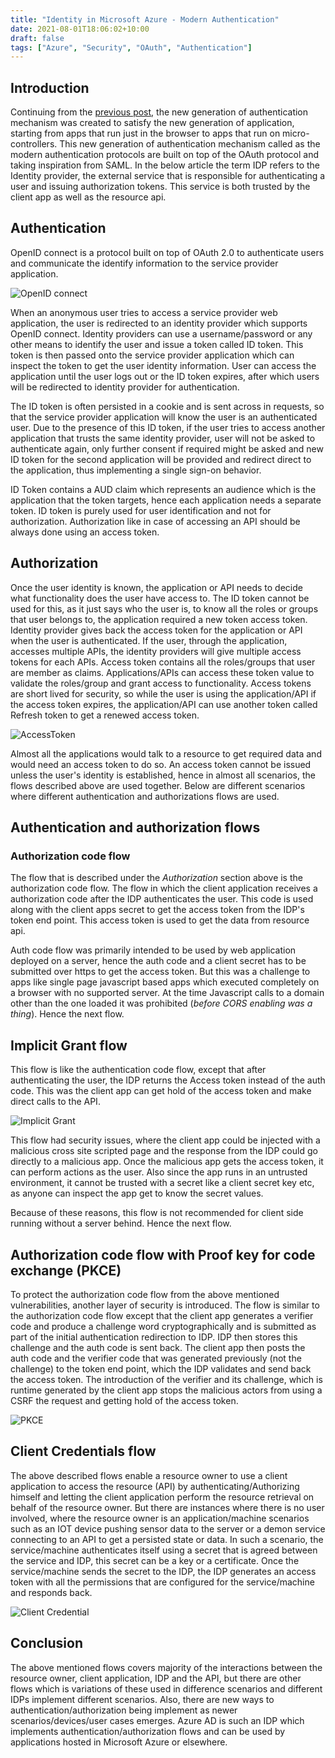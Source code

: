 ```yaml
---
title: "Identity in Microsoft Azure - Modern Authentication"
date: 2021-08-01T18:06:02+10:00
draft: false 
tags: ["Azure", "Security", "OAuth", "Authentication"]
---
```


## Introduction
Continuing from the [previous post](/content/post/securingusingazure-part1.md), the new generation of authentication mechanism was created to satisfy the new generation of application, starting from apps that run just in the browser to apps that run on micro-controllers. This new generation of authentication mechanism called as the modern authentication protocols are built on top of the OAuth protocol and taking inspiration from SAML.
In the below article the term IDP refers to the Identity provider, the external service that is responsible for authenticating a user and issuing authorization tokens. This service is both trusted by the client app as well as the resource api.

## Authentication
OpenID connect is a protocol built on top of OAuth 2.0 to authenticate users and communicate the identify information to the service provider application. 

![OpenID connect](/blogimages/security/OID.png)

When an anonymous user tries to access a service provider web application, the user is redirected to an identity provider which supports OpenID connect.  Identity providers can use a username/password or any other means to identify the user and issue a token called ID token. This token is then passed onto the service provider application which can inspect the token to get the user identity information. User can access the application until the user logs out or the ID token expires, after which users will be redirected to identity provider for authentication.

The ID token is often persisted in a cookie and is sent across in requests, so that the service provider application will know the user is an authenticated user. 
Due to the presence of this ID token, if the user tries to access another application that trusts the same identity provider, user will not be asked to authenticate again, only further consent if required might be asked and new ID token for the second application will be provided and redirect direct to the application, thus implementing a single sign-on behavior.

ID Token contains a AUD claim which represents an audience which is the application that the token targets, hence each application needs a separate token. ID token is purely used for user identification and not for authorization. Authorization like in case of accessing an API should be always done using an access token.

## Authorization
Once the user identity is known, the application or API needs to decide what functionality does the user have access to. The ID token cannot be used for this, as it just says who the user is, to know all the roles or groups that user belongs to, the application required a new token access token. Identity provider gives back the access token for the application or API when the user is authenticated. 
If the user, through the application, accesses multiple APIs, the identity providers will give multiple access tokens for each APIs. 
Access token contains all the roles/groups that user are member as claims. Applications/APIs can access these token value to validate the roles/group and grant access to functionality.
Access tokens are short lived for security, so while the user is using the application/API if the access token expires, the application/API can use another token called Refresh token to get a renewed access token. 

![AccessToken](/blogimages/security/AccessToken.png)

 Almost all the applications would talk to a resource to get required data and would need an access token to do so. An access token cannot be issued unless the user's identity is  established, hence in almost all scenarios, the flows described above are used together. Below are different scenarios where different authentication and authorizations flows are used.

## Authentication and authorization flows

### Authorization code flow
The flow that is described under the *Authorization* section above is the authorization code flow. The flow in which the client application receives a authorization code after the IDP authenticates the user. This code is used along with the client apps secret to get the access token from the IDP's token end point. This access token is used to get the data from resource api.

Auth code flow was primarily intended to be used by web application deployed on a server, hence the auth code and a client secret has to be submitted over https to get the access token. But this was a challenge to apps like single page javascript based apps which executed completely on a browser with no supported server. At the time Javascript calls to a domain other than the one loaded it was prohibited (*before CORS enabling was a thing*). Hence the next flow.

## Implicit Grant flow
This flow is like the authentication code flow, except that after authenticating the user, the IDP returns the Access token instead of the auth code. This was the client app can get hold of the access token and make direct calls to the API.

![Implicit Grant](/blogimages/security/ImpliciteGrant.png)

This flow had security issues, where the client app could be injected with a malicious cross site scripted page and the response from the IDP could go directly to a malicious app. Once the malicious app gets the access token, it can perform actions as the user. 
Also since the app runs in an untrusted environment, it cannot be trusted with a secret like a client secret key etc, as anyone can inspect the app get to know the secret values. 

Because of these reasons, this flow is not recommended for client side running without a server behind. Hence the next flow.

## Authorization code flow with Proof key for code exchange (PKCE)
To protect the authorization code flow from the above mentioned vulnerabilities, another layer of security is introduced. The flow is similar to the authorization code flow except that the client app generates a verifier code and produce a challenge word cryptographically and is submitted as part of the initial authentication redirection to IDP.
IDP then stores this challenge and the auth code is sent back. The client app then posts the auth code and the verifier code that was generated previously (not the challenge) to the token end point, which the IDP validates and send back the access token.
The introduction of the verifier and its challenge, which is runtime generated by the client app stops the malicious actors from using a CSRF the request and getting hold of the access token. 
 
![PKCE](/blogimages/security/OID-PKCE.png)

## Client Credentials flow
The above described flows enable a resource owner to use a client application to access the resource (API) by authenticating/Authorizing himself and letting the client application perform the resource retrieval on behalf of the resource owner. But there are instances where there is no user involved, where the resource owner is an application/machine scenarios such as an IOT device pushing sensor data to the server or a demon service connecting to an API to get a persisted state or data. In such a scenario, the service/machine authenticates itself using a secret that is agreed between the service and IDP, this secret can be a key or a certificate. Once the service/machine sends the secret to the IDP, the IDP generates an access token with all the permissions that are configured for the service/machine and responds back.

![Client Credential](/blogimages/security/OID-ClientCredential.png)

## Conclusion
The above mentioned flows covers majority of the interactions between the resource owner, client application, IDP and the API, but there are other flows which is variations of these used in difference scenarios and different IDPs implement different scenarios. Also, there are new ways to authentication/authorization being implement as newer scenarios/devices/user cases emerges.
Azure AD is such an IDP which implements authentication/authorization flows and can be used by applications hosted in Microsoft Azure or elsewhere. 